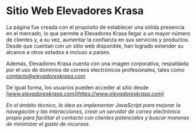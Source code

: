 # **Sitio Web Elevadores Krasa**

La página fue creada con el propósito de establecer una sólida presencia en el mercado, lo que permite a Elevadores Krasa llegar a un mayor número de clientes y, a su vez, aumentar la confianza en sus servicios y productos. Desde que cuentan con un sitio web disponible, han logrado extender su alcance a otros estados e incluso a países.

Además, Elevadores Krasa cuenta con una imagen corporativa, respaldada por el uso de dominios de correos electrónicos profesionales, tales como *[contacto@elevadoreskrasa.com](mailto:contacto@elevadoreskrasa.com)*

De igual forma, los usuarios pueden acceder al sitio desde *[www.elevadoreskrasa.com](https://www.elevadoreskrasa.com)*

*En el ámbito técnico, la idea es implementar JavaScript para mejorar la navegación y las interacciones, crear un servidor de correo electrónico propio para facilitar el contacto con clientes potenciales y buscar maneras de minimizar el gasto de recursos.*

